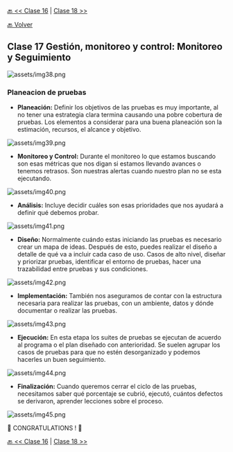 [🔙 << Clase 16](../16_Class/16_Class.md) | [Clase 18 >>](../18_Class/18_Class.md)

[🔙 Volver](../README.md)

## Clase 17 Gestión, monitoreo y control: Monitoreo y Seguimiento

![assets/img38.png](../assets/img38.png)

### Planeacion de pruebas

- **Planeación:** Definir los objetivos de las pruebas es muy importante, al no tener una estrategia clara termina causando una pobre cobertura de pruebas. Los elementos a considerar para una buena planeación son la estimación, recursos, el alcance y objetivo.

![assets/img39.png](../assets/img39.png)

- **Monitoreo y Control:** Durante el monitoreo lo que estamos buscando son esas métricas que nos digan si estamos llevando avances o tenemos retrasos. Son nuestras alertas cuando nuestro plan no se esta ejecutando.

![assets/img40.png](../assets/img40.png)

- **Análisis:** Incluye decidir cuáles son esas prioridades que nos ayudará a definir qué debemos probar.

![assets/img41.png](../assets/img41.png)

- **Diseño:** Normalmente cuándo estas iniciando las pruebas es necesario crear un mapa de ideas. Después de esto, puedes realizar el diseño a detalle de qué va a incluir cada caso de uso. Casos de alto nivel, diseñar y priorizar pruebas, identificar el entorno de pruebas, hacer una trazabilidad entre pruebas y sus condiciones.

![assets/img42.png](../assets/img42.png)

- **Implementación:** También nos aseguramos de contar con la estructura necesaria para realizar las pruebas, con un ambiente, datos y dónde documentar o realizar las pruebas.

![assets/img43.png](../assets/img43.png)

- **Ejecución:** En esta etapa los suites de pruebas se ejecutan de acuerdo al programa o el plan diseñado con anterioridad. Se suelen agrupar los casos de pruebas para que no estén desorganizado y podemos hacerles un buen seguimiento.

![assets/img44.png](../assets/img44.png)

- **Finalización:** Cuando queremos cerrar el ciclo de las pruebas, necesitamos saber qué porcentaje se cubrió, ejecutó, cuántos defectos se derivaron, aprender lecciones sobre el proceso.

![assets/img45.png](../assets/img45.png)



🎉 CONGRATULATIONS ! 🎉

[🔙 << Clase 16](../16_Class/16_Class.md) | [Clase 18 >>](../18_Class/18_Class.md)

